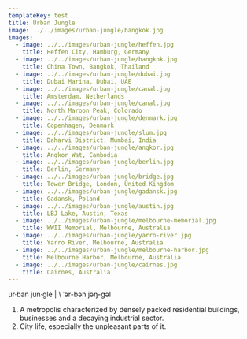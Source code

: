 ```yaml
---
templateKey: test
title: Urban Jungle
image: ../../images/urban-jungle/bangkok.jpg
images:
  - image: ../../images/urban-jungle/heffen.jpg
    title: Heffen City, Hamburg, Germany
  - image: ../../images/urban-jungle/bangkok.jpg
    title: China Town, Bangkok, Thailand
  - image: ../../images/urban-jungle/dubai.jpg
    title: Dubai Marina, Dubai, UAE
  - image: ../../images/urban-jungle/canal.jpg
    title: Amsterdam, Netherlands
  - image: ../../images/urban-jungle/canal.jpg
    title: North Maroon Peak, Colorado
  - image: ../../images/urban-jungle/denmark.jpg
    title: Copenhagen, Denmark
  - image: ../../images/urban-jungle/slum.jpg
    title: Daharvi District, Mumbai, India
  - image: ../../images/urban-jungle/angkor.jpg
    title: Angkor Wat, Cambodia
  - image: ../../images/urban-jungle/berlin.jpg
    title: Berlin, Germany
  - image: ../../images/urban-jungle/bridge.jpg
    title: Tower Bridge, London, United Kingdom
  - image: ../../images/urban-jungle/gadansk.jpg
    title: Gadansk, Poland
  - image: ../../images/urban-jungle/austin.jpg
    title: LBJ Lake, Austin, Texas
  - image: ../../images/urban-jungle/melbourne-memorial.jpg
    title: WWII Memorial, Melbourne, Australia
  - image: ../../images/urban-jungle/yarro-river.jpg
    title: Yarro River, Melbourne, Australia
  - image: ../../images/urban-jungle/melbourne-harbor.jpg
    title: Melbourne Harbor, Melbourne, Australia
  - image: ../../images/urban-jungle/cairnes.jpg
    title: Cairnes, Australia
---    
```


ur·​ban jun·​gle | \ ˈər-bən jəŋ-gəl

1. A metropolis characterized by densely packed residential buildings, businesses and a decaying industrial sector.
2. City life, especially the unpleasant parts of it.
